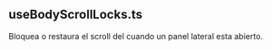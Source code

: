 ## useBodyScrollLocks.ts
Bloquea o restaura el scroll del <body> cuando un panel lateral esta abierto.
